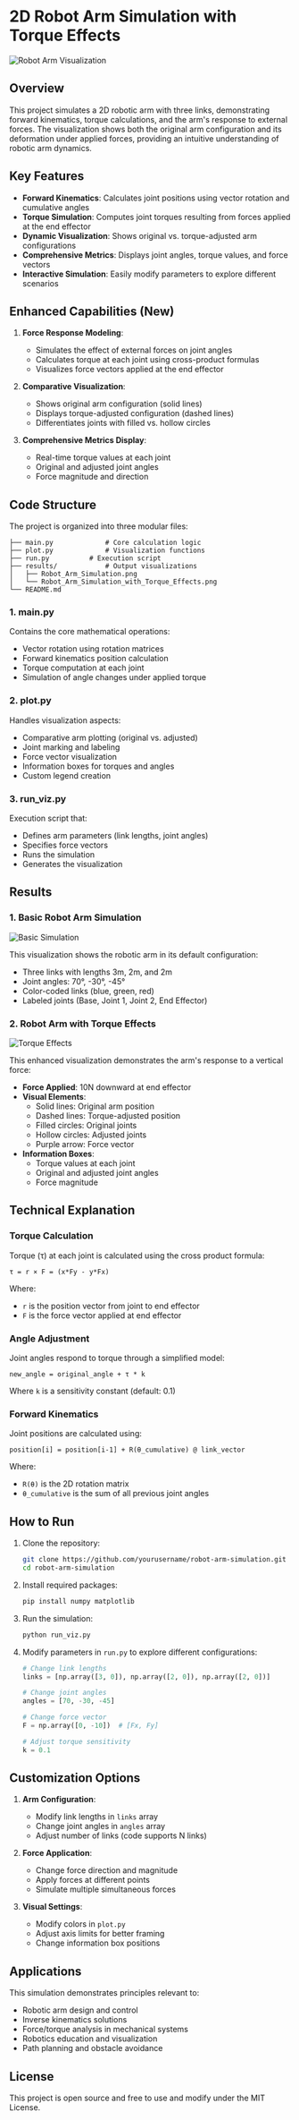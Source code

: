 # 2D Robot Arm Simulation with Torque Effects

![Robot Arm Visualization](results/Robot%20Arm%20Simulation%20with%20Torque%20Effects.png)

## Overview

This project simulates a 2D robotic arm with three links, demonstrating forward kinematics, torque calculations, and the arm's response to external forces. The visualization shows both the original arm configuration and its deformation under applied forces, providing an intuitive understanding of robotic arm dynamics.

## Key Features

* **Forward Kinematics**: Calculates joint positions using vector rotation and cumulative angles
* **Torque Simulation**: Computes joint torques resulting from forces applied at the end effector
* **Dynamic Visualization**: Shows original vs. torque-adjusted arm configurations
* **Comprehensive Metrics**: Displays joint angles, torque values, and force vectors
* **Interactive Simulation**: Easily modify parameters to explore different scenarios

## Enhanced Capabilities (New)

1. **Force Response Modeling**:
   - Simulates the effect of external forces on joint angles
   - Calculates torque at each joint using cross-product formulas
   - Visualizes force vectors applied at the end effector

2. **Comparative Visualization**:
   - Shows original arm configuration (solid lines)
   - Displays torque-adjusted configuration (dashed lines)
   - Differentiates joints with filled vs. hollow circles

3. **Comprehensive Metrics Display**:
   - Real-time torque values at each joint
   - Original and adjusted joint angles
   - Force magnitude and direction

## Code Structure

The project is organized into three modular files:

```
├── main.py             # Core calculation logic
├── plot.py             # Visualization functions
├── run.py          # Execution script
├── results/            # Output visualizations
│   ├── Robot_Arm_Simulation.png
│   └── Robot_Arm_Simulation_with_Torque_Effects.png
└── README.md
```

### 1. main.py
Contains the core mathematical operations:
- Vector rotation using rotation matrices
- Forward kinematics position calculation
- Torque computation at each joint
- Simulation of angle changes under applied torque

### 2. plot.py
Handles visualization aspects:
- Comparative arm plotting (original vs. adjusted)
- Joint marking and labeling
- Force vector visualization
- Information boxes for torques and angles
- Custom legend creation

### 3. run_viz.py
Execution script that:
- Defines arm parameters (link lengths, joint angles)
- Specifies force vectors
- Runs the simulation
- Generates the visualization

## Results

### 1. Basic Robot Arm Simulation
![Basic Simulation](results/Robot%20Arm%20Simulation.png)

This visualization shows the robotic arm in its default configuration:
- Three links with lengths 3m, 2m, and 2m
- Joint angles: 70°, -30°, -45°
- Color-coded links (blue, green, red)
- Labeled joints (Base, Joint 1, Joint 2, End Effector)

### 2. Robot Arm with Torque Effects
![Torque Effects](results/Robot%20Arm%20Simulation%20with%20Torque%20Effects.png)

This enhanced visualization demonstrates the arm's response to a vertical force:
- **Force Applied**: 10N downward at end effector
- **Visual Elements**:
  - Solid lines: Original arm position
  - Dashed lines: Torque-adjusted position
  - Filled circles: Original joints
  - Hollow circles: Adjusted joints
  - Purple arrow: Force vector
- **Information Boxes**:
  - Torque values at each joint
  - Original and adjusted joint angles
  - Force magnitude

## Technical Explanation

### Torque Calculation
Torque (τ) at each joint is calculated using the cross product formula:
```
τ = r × F = (x*Fy - y*Fx)
```
Where:
- `r` is the position vector from joint to end effector
- `F` is the force vector applied at end effector

### Angle Adjustment
Joint angles respond to torque through a simplified model:
```
new_angle = original_angle + τ * k
```
Where `k` is a sensitivity constant (default: 0.1)

### Forward Kinematics
Joint positions are calculated using:
```
position[i] = position[i-1] + R(θ_cumulative) @ link_vector
```
Where:
- `R(θ)` is the 2D rotation matrix
- `θ_cumulative` is the sum of all previous joint angles

## How to Run

1. Clone the repository:
   ```bash
   git clone https://github.com/yourusername/robot-arm-simulation.git
   cd robot-arm-simulation
   ```

2. Install required packages:
   ```bash
   pip install numpy matplotlib
   ```

3. Run the simulation:
   ```bash
   python run_viz.py
   ```

4. Modify parameters in `run.py` to explore different configurations:
   ```python
   # Change link lengths
   links = [np.array([3, 0]), np.array([2, 0]), np.array([2, 0])]
   
   # Change joint angles
   angles = [70, -30, -45]
   
   # Change force vector
   F = np.array([0, -10])  # [Fx, Fy]
   
   # Adjust torque sensitivity
   k = 0.1
   ```

## Customization Options

1. **Arm Configuration**:
   - Modify link lengths in `links` array
   - Change joint angles in `angles` array
   - Adjust number of links (code supports N links)

2. **Force Application**:
   - Change force direction and magnitude
   - Apply forces at different points
   - Simulate multiple simultaneous forces

3. **Visual Settings**:
   - Modify colors in `plot.py`
   - Adjust axis limits for better framing
   - Change information box positions

## Applications

This simulation demonstrates principles relevant to:
- Robotic arm design and control
- Inverse kinematics solutions
- Force/torque analysis in mechanical systems
- Robotics education and visualization
- Path planning and obstacle avoidance

## License

This project is open source and free to use and modify under the MIT License.